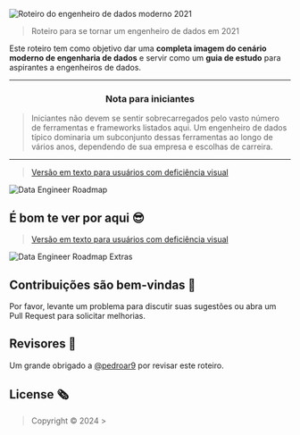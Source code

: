 
![Roteiro do engenheiro de dados moderno 2021](img/title.png)

> Roteiro para se tornar um engenheiro de dados em 2021

Este roteiro tem como objetivo dar uma **completa imagem do cenário moderno de engenharia de dados** e servir como um **guia de estudo** para aspirantes a engenheiros de dados.

***

<h3 align="center"><strong>Nota para iniciantes</strong></h3>

> Iniciantes não devem se sentir sobrecarregados pelo vasto número de ferramentas e frameworks listados aqui. Um engenheiro de dados típico dominaria um subconjunto dessas ferramentas ao longo de vários anos, dependendo de sua empresa e escolhas de carreira.

***
> [Versão em texto para usuários com deficiência visual](text/roadmap-pt-br.md)

![Data Engineer Roadmap](img/roadmap.png)

## É bom te ver por aqui 😎

> [Versão em texto para usuários com deficiência visual](text/extras-pt-br.md)

![Data Engineer Roadmap Extras](img/extras.png)

## Contribuições são bem-vindas 💜

Por favor, levante um problema para discutir suas sugestões ou abra um Pull Request para solicitar melhorias.

## Revisores 🔎

Um grande obrigado a [@pedroar9](https://github.com/pedroar9) por revisar este roteiro.

## License 🗞

> Copyright © 2024 >
